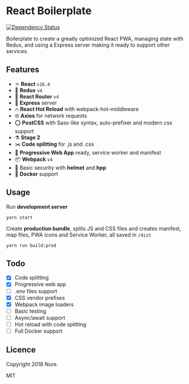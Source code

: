 # React Boilerplate

[![Dependency Status][daviddm-img]][daviddm-url]

Boilerplate to create a greatly optimized React PWA, managing state with Redux, and using a Express server making it ready to support other services.

## Features

* ⚛️ **React** `v16.4`
* 💜 **Redux** `v4`
* 🔄 **React Router** `v4`
* 💠 **Express** server
* 🔥 **React Hot Reload** with webpack-hot-middleware
* 🌐 **Axios** for network requests
* ⭕️ **PostCSS** with Sass-like syntax, auto-prefixer and modern css support
* ⚗️ **Stage 2**
* ✂️ **Code splitting** for .js and .css
* 📱 **Progressive Web App** ready, service worker and manifest
* 📦 **Webpack** `v4`
* 👮 Basic security with **helmet** and **hpp**
* 🐳 **Docker** support

## Usage

Run **development server**

```
yarn start
```

Create **production bundle**, splits JS and CSS files and creates manifest, map files, PWA icons and Service Worker, all saved in `/dist`

```
yarn run build:prod
```

## Todo

* [x] Code splitting
* [x] Progressive web app
* [ ] .env files support
* [x] CSS vendor prefixes
* [x] Webpack image loaders
* [ ] Basic testing
* [ ] Async/await support
* [ ] Hot reload with code splitting
* [ ] Full Docker support

## Licence

Copyright 2018 Nure.

MIT


[daviddm-img]: https://david-dm.org/nuremx/react-boilerplate.svg
[daviddm-url]: https://david-dm.org/nuremx/react-boilerplate
